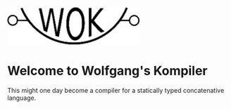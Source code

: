 ![Wok](logo.png)

# Welcome to Wolfgang's Kompiler

This might one day become a compiler for a statically typed concatenative language.
